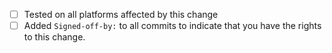- [ ] Tested on all platforms affected by this change
- [ ] Added `Signed-off-by:` to all commits to indicate that you have the rights to this change.